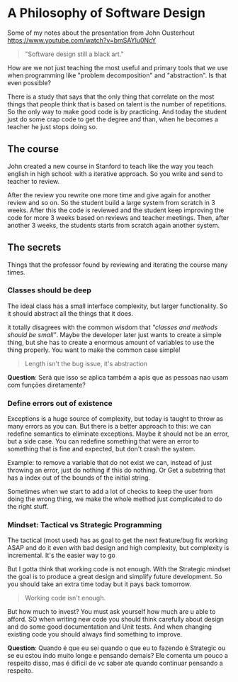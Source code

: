 # A Philosophy of Software Design

Some of my notes about the presentation from John Ousterhout https://www.youtube.com/watch?v=bmSAYlu0NcY


> "Software design still a black art."


How are we not just teaching the most useful and primary tools that we use when programming like "problem decomposition" and "abstraction". Is that even possible?

There is a study that says that the only thing that correlate on the most things that people think that is based on talent is the number of repetitions. So the only way to make good code is by practicing. And today the student just do some crap code to get the degree and than, when he becomes a teacher he just stops doing so. 

## The course

John created a new course in Stanford to teach like the way you teach english in high school: with a iterative approach. So you write and send to teacher to review. 

After the review you rewrite one more time and give again for another review and so on. So the student build a large system from scratch in 3 weeks. After this the code is reviewed and the student keep improving the code for more 3 weeks based on reviews and teacher meetings. Then, after another 3 weeks, the students starts from scratch again another system.

## The secrets

Things that the professor found by reviewing and iterating the course many times.

### Classes should be deep
The ideal class has a small interface complexity, but larger functionality. So it should abstract all the things that it does.

it totally disagrees with the common wisdom that _"classes and methods should be small"_. Maybe the developer later just wants to create a simple thing, but she has to create a enormous amount of variables to use the thing properly. You want to make the common case simple!

> Length isn't the bug issue, it's abstraction

**Question**: Será que isso se aplica também a apis que as pessoas nao usam com funções diretamente?

### Define errors out of existence

Exceptions is a huge source of complexity, but today is taught to throw as many errors as you can. But there is a better approach to this: we can redefine semantics to eliminate exceptions. Maybe it should not be an error, but a side case. You can redefine something that were an error to something that is fine and expected, but don't crash the system.

Example: to remove a variable that do not exist we can, instead of just throwing an error, just do nothing if this do nothing. Or Get a substring that has a index out of the bounds of the initial string.

Sometimes when we start to add a lot of checks to keep the user from doing the wrong thing, we make the whole method just complicated to do the right stuff.


### Mindset: Tactical vs Strategic Programming

The tactical (most used) has as goal to get the next feature/bug fix working ASAP and do it even with bad design and high complexity, but complexity is incremental. It's the easier way to go

But I gotta think that working code is not enough. With the Strategic mindset the goal is to produce a great design and simplify future development. So you should take an extra time today but it pays back tomorrow.

> Working code isn't enough.

But how much to invest? You must ask yourself how much are u able to afford. SO when writing new code you should think carefully about design and do some good documentation and Unit tests. And when changing existing code you should always find something to improve.

**Question**: Quando é que eu sei quando o que eu to fazendo é Strategic ou se eu estou indo muito longe e pensando demais? Ele comenta um pouco a respeito disso, mas é dificil de vc saber ate quando continuar pensando a respeito.
